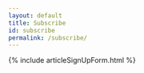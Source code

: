 ```yaml
---
layout: default
title: Subscribe
id: subscribe
permalink: /subscribe/
---
```


{% include articleSignUpForm.html %}